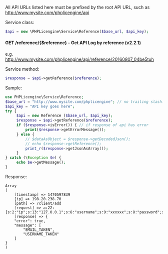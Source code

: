 All API URLs listed here must be prefixed by the root API URL, such as http://www.mysite.com/phplicengine/api

Service class:
```php
$api = new \PHPLicengine\Service\Reference($base_url, $api_key);
```

#### GET /reference/{$reference} - Get API Log by reference (v2.2.1)

e.g. http://www.mysite.com/phplicengine/api/reference/20160807_04be5tuh

Service method:
```php
$response = $api->getReference($reference);
```

Sample:

```php
use PHPLicengine\Service\Reference;
$base_url = "http://www.mysite.com/phplicengine"; // no trailing slash!
$api_key = "API key goes here";
try {
     $api = new Reference ($base_url, $api_key);
     $response = $api->getReference($reference);
     if ($response->isError()) { // if response of api has error
         print($response->getErrorMessage());
     } else {
         // $dataAsObject = $response->getDecodedJson();
         // echo $response->getReference();
         print_r($response->getJsonAsArray());
     }
} catch (\Exception $e) {
     echo $e->getMessage();
}
```

Response:

```
Array
(
    [timestamp] => 1470597839
    [ip] => 198.20.238.70
    [path] => /client/add
    [request] => a:22:{s:2:"ip";s:13:"127.0.0.1";s:8:"username";s:9:"xxxxxx";s:8:"password";s:8:"password";s:5:"email";s:24:"test@example.com";s:9:"firstName";s:5:"first";s:8:"lastName";s:4:"last";s:5:"addr1";s:4:"last";s:5:"addr2";s:4:"last";s:8:"stchoice";s:1:"2";s:6:"state";s:4:"last";s:7:"country";s:2:"us";s:5:"phone";s:8:"12345678";s:11:"countrYCode";s:1:"1";s:3:"fax";s:8:"12345678";s:3:"zip";s:8:"12345678";s:2:"id";s:2:"92";s:6:"status";s:1:"0";s:12:"usergroup_id";s:1:"1";}
    [response] => {
    "error": true,
    "message": [
        "EMAIL_TAKEN",
        "USERNAME_TAKEN"
    ]
}
)
```
